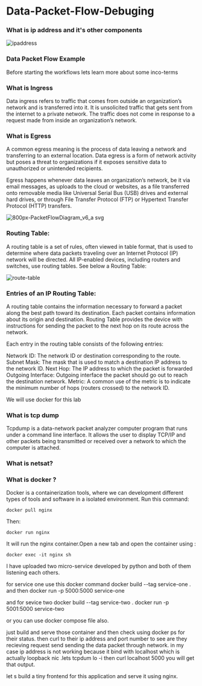 # Data-Packet-Flow-Debuging


### What is ip address and it's other components 


![ipaddress](https://user-images.githubusercontent.com/60421249/152775019-f79dc90d-d795-433c-847f-6212d2a80818.png)


### Data Packet Flow Example

Before starting the workflows lets learn more about some inco-terms

### What is Ingress 

Data ingress refers to traffic that comes from outside an organization’s network and is transferred into it. It is unsolicited traffic that gets sent from the internet to a private network. The traffic does not come in response to a request made from inside an organization’s network. 

### What is Egress

A common egress meaning is the process of data leaving a network and transferring to an external location. Data egress is a form of network activity but poses a threat to organizations if it exposes sensitive data to unauthorized or unintended recipients.

Egress happens whenever data leaves an organization’s network, be it via email messages, as uploads to the cloud or websites, as a file transferred onto removable media like Universal Serial Bus (USB) drives and external hard drives, or through File Transfer Protocol (FTP) or Hypertext Transfer Protocol (HTTP) transfers.

![800px-PacketFlowDiagram_v6_a svg](https://user-images.githubusercontent.com/60421249/152416474-89dc272e-44bd-403b-9e1d-43a42ea0b5d0.png)


### Routing Table:

A routing table is a set of rules, often viewed in table format, that is used to determine where data packets traveling over an Internet Protocol (IP) network will be directed. All IP-enabled devices, including routers and switches, use routing tables. See below a Routing Table:

![route-table](https://user-images.githubusercontent.com/60421249/152777370-cde0f85c-008d-4468-a979-53be0eca5e1b.png)

 
### Entries of an IP Routing Table:
A routing table contains the information necessary to forward a packet along the best path toward its destination. Each packet contains information about its origin and destination. Routing Table provides the device with instructions for sending the packet to the next hop on its route across the network.

Each entry in the routing table consists of the following entries:

Network ID:
The network ID or destination corresponding to the route.
Subnet Mask:
The mask that is used to match a destination IP address to the network ID.
Next Hop:
The IP address to which the packet is forwarded
Outgoing Interface:
Outgoing interface the packet should go out to reach the destination network.
Metric:
A common use of the metric is to indicate the minimum number of hops (routers crossed) to the network ID.

We will use docker for this lab

### What is tcp dump

Tcpdump is a data-network packet analyzer computer program that runs under a command line interface. It allows the user to display TCP/IP and other packets being transmitted or received over a network to which the computer is attached.

### What is netsat?


###

### What is docker ?

Docker is a containerization tools, where we can development different types of tools and software in a isolated environment.
Run this command:
```
docker pull nginx
```
Then:
```
docker run nginx
```
It will run the nginx container.Open a new tab and open the container using :
```
docker exec -it nginx sh
```


I have uploaded two micro-service developed by python and both of them listening each others.

for service one use this docker command   docker build --tag service-one .
and then 
docker run -p 5000:5000 service-one

and for   sevice two docker build --tag service-two .
docker run -p 5001:5000 service-two

or you can use docker compose file also.

just build and serve those container and then check using docker ps for their status.
then curl to their ip address and port number to see are they recieving request send sending the data packet through network.
in my case ip address is not working because it bind with localhost which is actually loopback nic .lets tcpdum lo -i 
then curl localhost 5000
you will get that output.

let s build a tiny frontend for this application and serve it using nginx.


